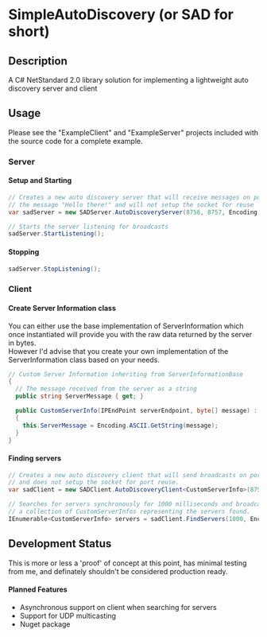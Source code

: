 # SimpleAutoDiscovery (or **SAD** for short)

## Description

A C# NetStandard 2.0 library solution for implementing a lightweight auto discovery server and client

## Usage

Please see the "ExampleClient" and "ExampleServer" projects included with the source code for a complete example.

### Server
#### Setup and Starting
```csharp
// Creates a new auto discovery server that will receive messages on port 8756, reply on port 8757 with the
// the message "Hello there!" and will not setup the socket for reuse
var sadServer = new SADServer.AutoDiscoveryServer(8756, 8757, Encoding.ASCII.GetBytes("Hello there!"), false);

// Starts the server listening for broadcasts
sadServer.StartListening();
```

#### Stopping
```csharp
sadServer.StopListening();
```


### Client
#### Create Server Information class
You can either use the base implementation of ServerInformation which once instantiated will provide you with the raw data returned by the server in bytes.  
However I'd advise that you create your own implementation of the ServerInformation class based on your needs.
```csharp
// Custom Server Information inheriting from ServerInformationBase
{
  // The message received from the server as a string
  public string ServerMessage { get; }

  public CustomServerInfo(IPEndPoint serverEndpoint, byte[] message) : base(serverEndpoint, message)
  {
  	this.ServerMessage = Encoding.ASCII.GetString(message);
  }
}
```

#### Finding servers
```csharp
// Creates a new auto discovery client that will send broadcasts on port 8756, receive responses on port 8757,
// and does not setup the socket for port reuse.
var sadClient = new SADClient.AutoDiscoveryClient<CustomServerInfo>(8756, 8757, false);

// Searches for servers synchronously for 1000 milliseconds and broadcasts the message "Anyone" and returns
// a collection of CustomServerInfos representing the servers found.
IEnumerable<CustomServerInfo> servers = sadClient.FindServers(1000, Encoding.ASCII.GetBytes("Anyone?"));
```


## Development Status
This is more or less a 'proof' of concept at this point, has minimal testing from me, and definately shouldn't be considered production ready.

#### Planned Features
- Asynchronous support on client when searching for servers
- Support for UDP multicasting
- Nuget package
